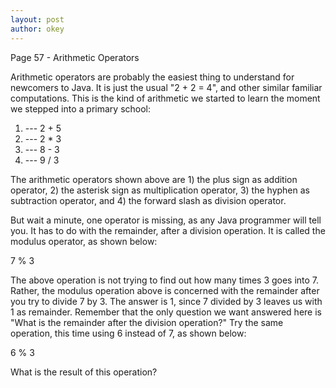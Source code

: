 ```yaml
---
layout: post
author: okey
---
```

Page 57 - Arithmetic Operators

Arithmetic operators are probably the easiest thing to understand for newcomers to Java.
It is just the usual "2 + 2 = 4", and other similar familiar computations. This is the 
kind of arithmetic we started to learn the moment we stepped into a primary school:

1. --- 2 + 5
2. --- 2 * 3
3. --- 8 - 3 
4. --- 9 / 3 

The arithmetic operators shown above are 1) the plus sign as addition operator, 2)
the asterisk sign as multiplication operator, 3) the hyphen as subtraction operator, 
and 4) the forward slash as division operator.

But wait a minute, one operator is missing, as any Java programmer will tell you. It has 
to do with the remainder, after a division operation. It is called the modulus operator, 
as shown below:

7 % 3 

The above operation is not trying to find out how many times 3 goes into 7. Rather, the 
modulus operation above is concerned with the remainder after you try to divide 7 by 3.
The answer is 1, since 7 divided by 3 leaves us with 1 as remainder. Remember that the only
question we want answered here is "What is the remainder after the division operation?" Try 
the same operation, this time using 6 instead of 7, as shown below:

6 % 3 

What is the result of this operation?


